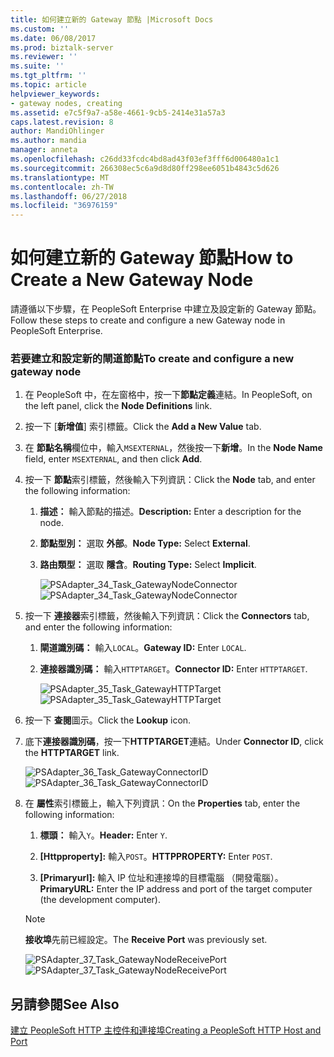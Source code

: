 ```yaml
---
title: 如何建立新的 Gateway 節點 |Microsoft Docs
ms.custom: ''
ms.date: 06/08/2017
ms.prod: biztalk-server
ms.reviewer: ''
ms.suite: ''
ms.tgt_pltfrm: ''
ms.topic: article
helpviewer_keywords:
- gateway nodes, creating
ms.assetid: e7c5f9a7-a58e-4661-9cb5-2414e31a57a3
caps.latest.revision: 8
author: MandiOhlinger
ms.author: mandia
manager: anneta
ms.openlocfilehash: c26dd33fcdc4bd8ad43f03ef3fff6d006480a1c1
ms.sourcegitcommit: 266308ec5c6a9d8d80ff298ee6051b4843c5d626
ms.translationtype: MT
ms.contentlocale: zh-TW
ms.lasthandoff: 06/27/2018
ms.locfileid: "36976159"
---
```

# <a name="how-to-create-a-new-gateway-node"></a><span data-ttu-id="3b02b-102">如何建立新的 Gateway 節點</span><span class="sxs-lookup"><span data-stu-id="3b02b-102">How to Create a New Gateway Node</span></span>
<span data-ttu-id="3b02b-103">請遵循以下步驟，在 PeopleSoft Enterprise 中建立及設定新的 Gateway 節點。</span><span class="sxs-lookup"><span data-stu-id="3b02b-103">Follow these steps to create and configure a new Gateway node in PeopleSoft Enterprise.</span></span>  
  
### <a name="to-create-and-configure-a-new-gateway-node"></a><span data-ttu-id="3b02b-104">若要建立和設定新的閘道節點</span><span class="sxs-lookup"><span data-stu-id="3b02b-104">To create and configure a new gateway node</span></span>  
  
1. <span data-ttu-id="3b02b-105">在 PeopleSoft 中，在左窗格中，按一下**節點定義**連結。</span><span class="sxs-lookup"><span data-stu-id="3b02b-105">In PeopleSoft, on the left panel, click the **Node Definitions** link.</span></span>  
  
2. <span data-ttu-id="3b02b-106">按一下 [**新增值**] 索引標籤。</span><span class="sxs-lookup"><span data-stu-id="3b02b-106">Click the **Add a New Value** tab.</span></span>  
  
3. <span data-ttu-id="3b02b-107">在 **節點名稱**欄位中，輸入`MSEXTERNAL`，然後按一下**新增**。</span><span class="sxs-lookup"><span data-stu-id="3b02b-107">In the **Node Name** field, enter `MSEXTERNAL`, and then click **Add**.</span></span>  
  
4. <span data-ttu-id="3b02b-108">按一下 **節點**索引標籤，然後輸入下列資訊：</span><span class="sxs-lookup"><span data-stu-id="3b02b-108">Click the **Node** tab, and enter the following information:</span></span>  
  
   1. <span data-ttu-id="3b02b-109">**描述：** 輸入節點的描述。</span><span class="sxs-lookup"><span data-stu-id="3b02b-109">**Description:** Enter a description for the node.</span></span>  
  
   2. <span data-ttu-id="3b02b-110">**節點型別：** 選取 **外部**。</span><span class="sxs-lookup"><span data-stu-id="3b02b-110">**Node Type:** Select **External**.</span></span>  
  
   3. <span data-ttu-id="3b02b-111">**路由類型：** 選取 **隱含**。</span><span class="sxs-lookup"><span data-stu-id="3b02b-111">**Routing Type:** Select **Implicit**.</span></span>  
  
      <span data-ttu-id="3b02b-112">![](../core/media/psadapter-34-task-gatewaynodeconnector.gif "PSAdapter_34_Task_GatewayNodeConnector")</span><span class="sxs-lookup"><span data-stu-id="3b02b-112">![](../core/media/psadapter-34-task-gatewaynodeconnector.gif "PSAdapter_34_Task_GatewayNodeConnector")</span></span>  
  
5. <span data-ttu-id="3b02b-113">按一下 **連接器**索引標籤，然後輸入下列資訊：</span><span class="sxs-lookup"><span data-stu-id="3b02b-113">Click the **Connectors** tab, and enter the following information:</span></span>  
  
   1. <span data-ttu-id="3b02b-114">**閘道識別碼：** 輸入`LOCAL`。</span><span class="sxs-lookup"><span data-stu-id="3b02b-114">**Gateway ID:** Enter `LOCAL`.</span></span>  
  
   2. <span data-ttu-id="3b02b-115">**連接器識別碼：** 輸入`HTTPTARGET`。</span><span class="sxs-lookup"><span data-stu-id="3b02b-115">**Connector ID:** Enter `HTTPTARGET`.</span></span>  
  
      <span data-ttu-id="3b02b-116">![](../core/media/psadapter-35-task-gatewayhttptarget.gif "PSAdapter_35_Task_GatewayHTTPTarget")</span><span class="sxs-lookup"><span data-stu-id="3b02b-116">![](../core/media/psadapter-35-task-gatewayhttptarget.gif "PSAdapter_35_Task_GatewayHTTPTarget")</span></span>  
  
6. <span data-ttu-id="3b02b-117">按一下 **查閱**圖示。</span><span class="sxs-lookup"><span data-stu-id="3b02b-117">Click the **Lookup** icon.</span></span>  
  
7. <span data-ttu-id="3b02b-118">底下**連接器識別碼**，按一下**HTTPTARGET**連結。</span><span class="sxs-lookup"><span data-stu-id="3b02b-118">Under **Connector ID**, click the **HTTPTARGET** link.</span></span>  
  
    <span data-ttu-id="3b02b-119">![](../core/media/psadapter-36-task-gatewayconnectorid.gif "PSAdapter_36_Task_GatewayConnectorID")</span><span class="sxs-lookup"><span data-stu-id="3b02b-119">![](../core/media/psadapter-36-task-gatewayconnectorid.gif "PSAdapter_36_Task_GatewayConnectorID")</span></span>  
  
8. <span data-ttu-id="3b02b-120">在 **屬性**索引標籤上，輸入下列資訊：</span><span class="sxs-lookup"><span data-stu-id="3b02b-120">On the **Properties** tab, enter the following information:</span></span>  
  
   1.  <span data-ttu-id="3b02b-121">**標頭：** 輸入`Y`。</span><span class="sxs-lookup"><span data-stu-id="3b02b-121">**Header:** Enter `Y`.</span></span>  
  
   2.  <span data-ttu-id="3b02b-122">**[Httpproperty]:** 輸入`POST`。</span><span class="sxs-lookup"><span data-stu-id="3b02b-122">**HTTPPROPERTY:** Enter `POST`.</span></span>  
  
   3.  <span data-ttu-id="3b02b-123">**[Primaryurl]:** 輸入 IP 位址和連接埠的目標電腦 （開發電腦）。</span><span class="sxs-lookup"><span data-stu-id="3b02b-123">**PrimaryURL:** Enter the IP address and port of the target computer (the development computer).</span></span>  
  
   > [!NOTE]
   >  <span data-ttu-id="3b02b-124">**接收埠**先前已經設定。</span><span class="sxs-lookup"><span data-stu-id="3b02b-124">The **Receive Port** was previously set.</span></span>  
  
    <span data-ttu-id="3b02b-125">![](../core/media/psadapter-37-task-gatewaynodereceiveport.gif "PSAdapter_37_Task_GatewayNodeReceivePort")</span><span class="sxs-lookup"><span data-stu-id="3b02b-125">![](../core/media/psadapter-37-task-gatewaynodereceiveport.gif "PSAdapter_37_Task_GatewayNodeReceivePort")</span></span>  
  
## <a name="see-also"></a><span data-ttu-id="3b02b-126">另請參閱</span><span class="sxs-lookup"><span data-stu-id="3b02b-126">See Also</span></span>  
 [<span data-ttu-id="3b02b-127">建立 PeopleSoft HTTP 主控件和連接埠</span><span class="sxs-lookup"><span data-stu-id="3b02b-127">Creating a PeopleSoft HTTP Host and Port</span></span>](../core/creating-a-peoplesoft-http-host-and-port.md)